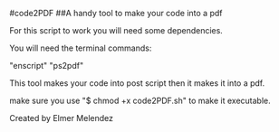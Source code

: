 #code2PDF
##A handy tool to make your code into a pdf

For this script to work you will need some dependencies.

You will need the terminal commands:

"enscript"
"ps2pdf"

This tool makes your code into post script then it makes it into a pdf.


make sure you use "$ chmod +x code2PDF.sh" to make it executable.



Created by Elmer Melendez
